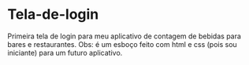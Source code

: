 # Tela-de-login
Primeira tela de login para meu aplicativo de contagem de bebidas para bares e restaurantes.
Obs: é um esboço feito com html e css (pois sou iniciante) para um futuro aplicativo.
